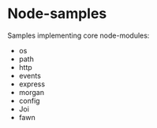 # Node-samples
Samples implementing core node-modules:
- os
- path
- http
- events
- express
- morgan
- config
- Joi
- fawn
